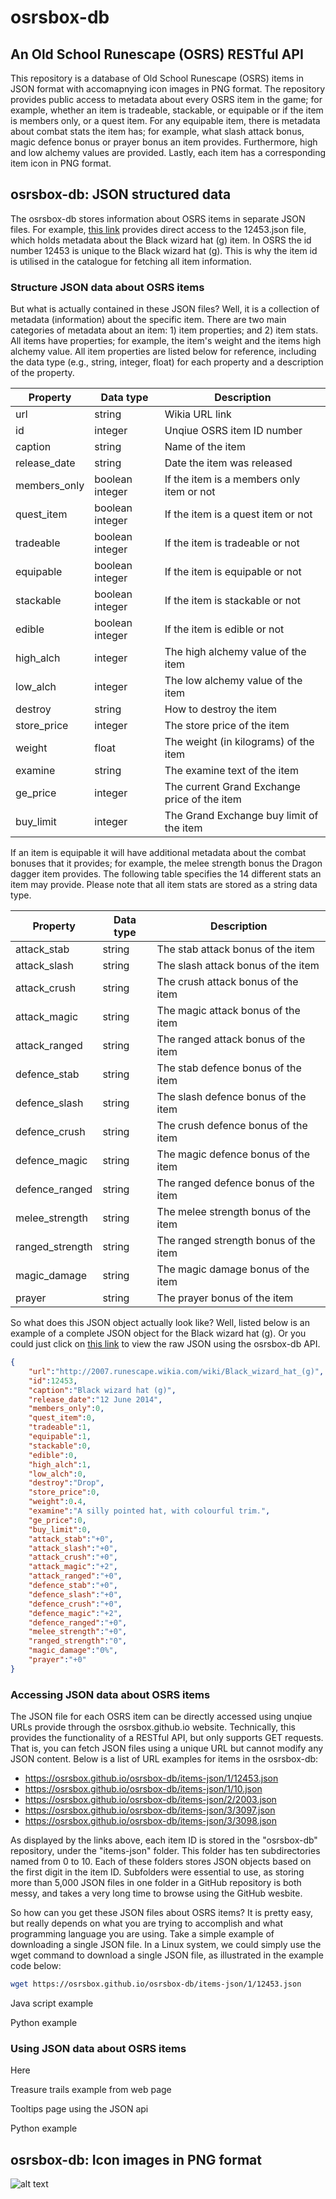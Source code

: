 # osrsbox-db
## An Old School Runescape (OSRS) RESTful API

This repository is a database of Old School Runescape (OSRS) items in JSON format with accomapnying icon images in PNG format. The repository provides public access to metadata about every OSRS item in the game; for example, whether an item is tradeable, stackable, or equipable or if the item is members only, or a quest item. For any equipable item, there is metadata about combat stats the item has; for example, what slash attack bonus, magic defence bonus or prayer bonus an item provides. Furthermore, high and low alchemy values are provided. Lastly, each item has a corresponding item icon in PNG format. 

## osrsbox-db: JSON structured data

The osrsbox-db stores information about OSRS items in separate JSON files. For example, [this link](https://osrsbox.github.io/osrsbox-db/items-json/1/12453.json "osrsbox.github.io/osrsbox-db/items-json/1/12453.json") provides direct access to the 12453.json file, which holds metadata about the Black wizard hat (g) item. In OSRS the id number 12453 is unique to the Black wizard hat (g). This is why the item id is utilised in the catalogue for fetching all item information. 

### Structure JSON data about OSRS items

But what is actually contained in these JSON files? Well, it is a collection of metadata (information) about the specific item. There are two main categories of metadata about an item: 1) item properties; and 2) item stats. All items have properties; for example, the item's weight and the items high alchemy value. All item properties are listed below for reference, including the data type (e.g., string, integer, float) for each property and a description of the property.

| Property        | Data type       | Description                                  |
|-----------------|-----------------|----------------------------------------------|
| url             | string          | Wikia URL link                               |
| id              | integer         | Unqiue OSRS item ID number                   |
| caption         | string          | Name of the item                             |
| release_date    | string          | Date the item was released                   |
| members_only    | boolean integer | If the item is a members only item or not    |
| quest_item      | boolean integer | If the item is a quest item or not           |
| tradeable       | boolean integer | If the item is tradeable or not              |
| equipable       | boolean integer | If the item is equipable or not              |
| stackable       | boolean integer | If the item is stackable or not              |
| edible          | boolean integer | If the item is edible or not                 |
| high_alch       | integer         | The high alchemy value of the item           |
| low_alch        | integer         | The low alchemy value of the item            |
| destroy         | string          | How to destroy the item                      |
| store_price     | integer         | The store price of the item                  |
| weight          | float           | The weight (in kilograms) of the item        |
| examine         | string          | The examine text of the item                 |
| ge_price        | integer         | The current Grand Exchange price of the item |
| buy_limit       | integer         | The Grand Exchange buy limit of the item     |

If an item is equipable it will have additional metadata about the combat bonuses that it provides; for example, the melee strength bonus the Dragon dagger item provides. The following table specifies the 14 different stats an item may provide. Please note that all item stats are stored as a string data type.

| Property        | Data type       | Description                                  |
|-----------------|-----------------|----------------------------------------------|
| attack_stab     | string          | The stab attack bonus of the item            |
| attack_slash    | string          | The slash attack bonus of the item           |
| attack_crush    | string          | The crush attack bonus of the item           |
| attack_magic    | string          | The magic attack bonus of the item           |
| attack_ranged   | string          | The ranged attack bonus of the item          |
| defence_stab    | string          | The stab defence bonus of the item           |
| defence_slash   | string          | The slash defence bonus of the item          |
| defence_crush   | string          | The crush defence bonus of the item          |
| defence_magic   | string          | The magic defence bonus of the item          |
| defence_ranged  | string          | The ranged defence bonus of the item         |
| melee_strength  | string          | The melee strength bonus of the item         |
| ranged_strength | string          | The ranged strength bonus of the item        |
| magic_damage    | string          | The magic damage bonus of the item           |
| prayer          | string          | The prayer bonus of the item                 |


So what does this JSON object actually look like? Well, listed below is an example of a complete JSON object for the Black wizard hat (g). Or you could just click on [this link](https://osrsbox.github.io/osrsbox-db/items-json/1/12453.json "Black wizard hat (g) in JSON format!") to view the raw JSON using the osrsbox-db API.

```json
{
    "url":"http://2007.runescape.wikia.com/wiki/Black_wizard_hat_(g)",
    "id":12453,
    "caption":"Black wizard hat (g)",
    "release_date":"12 June 2014",
    "members_only":0,
    "quest_item":0,
    "tradeable":1,
    "equipable":1,
    "stackable":0,
    "edible":0,
    "high_alch":1,
    "low_alch":0,
    "destroy":"Drop",
    "store_price":0,
    "weight":0.4,
    "examine":"A silly pointed hat, with colourful trim.",
    "ge_price":0,
    "buy_limit":0,
    "attack_stab":"+0",
    "attack_slash":"+0",
    "attack_crush":"+0",
    "attack_magic":"+2",
    "attack_ranged":"+0",
    "defence_stab":"+0",
    "defence_slash":"+0",
    "defence_crush":"+0",
    "defence_magic":"+2",
    "defence_ranged":"+0",
    "melee_strength":"+0",
    "ranged_strength":"0",
    "magic_damage":"0%",
    "prayer":"+0"
}
```

### Accessing JSON data about OSRS items

The JSON file for each OSRS item can be directly accessed using unqiue URLs provide through the osrsbox.github.io website. Technically, this provides the functionality of a RESTful API, but only supports GET requests. That is, you can fetch JSON files using a unique URL but cannot modify any JSON content. Below is a list of URL examples for items in the osrsbox-db:

+ <https://osrsbox.github.io/osrsbox-db/items-json/1/12453.json>
+ <https://osrsbox.github.io/osrsbox-db/items-json/1/10.json>
+ <https://osrsbox.github.io/osrsbox-db/items-json/2/2003.json>
+ <https://osrsbox.github.io/osrsbox-db/items-json/3/3097.json>
+ <https://osrsbox.github.io/osrsbox-db/items-json/3/3098.json>

As displayed by the links above, each item ID is stored in the "osrsbox-db" repository, under the "items-json" folder. This folder has ten subdirectories named from 0 to 10. Each of these folders stores JSON objects based on the first digit in the item ID. Subfolders were essential to use, as storing more than 5,000 JSON files in one folder in a GitHub repository is both messy, and takes a very long time to browse using the GitHub wesbite.

So how can you get these JSON files about OSRS items? It is pretty easy, but really depends on what you are trying to accomplish and what programming language you are using. Take a simple example of downloading a single JSON file. In a Linux system, we could simply use the wget command to download a single JSON file, as illustrated in the example code below:

```bash
wget https://osrsbox.github.io/osrsbox-db/items-json/1/12453.json
```

Java script example

Python example

### Using JSON data about OSRS items

Here

Treasure trails example from web page

Tooltips page using the JSON api

Python example

## osrsbox-db: Icon images in PNG format

![alt text](https://osrsbox.github.io/osrsbox-db/items-icons/1/12453.png "Black wizard hat (g)")
